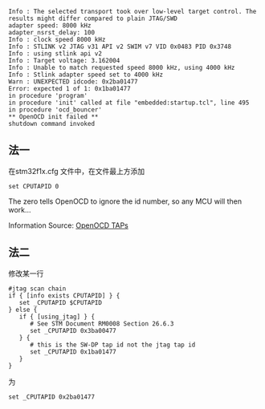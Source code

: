 

```shell
Info : The selected transport took over low-level target control. The results might differ compared to plain JTAG/SWD
adapter speed: 8000 kHz
adapter_nsrst_delay: 100
Info : clock speed 8000 kHz
Info : STLINK v2 JTAG v31 API v2 SWIM v7 VID 0x0483 PID 0x3748
Info : using stlink api v2
Info : Target voltage: 3.162004
Info : Unable to match requested speed 8000 kHz, using 4000 kHz
Info : Stlink adapter speed set to 4000 kHz
Warn : UNEXPECTED idcode: 0x2ba01477
Error: expected 1 of 1: 0x1ba01477
in procedure 'program' 
in procedure 'init' called at file "embedded:startup.tcl", line 495
in procedure 'ocd_bouncer'
** OpenOCD init failed **
shutdown command invoked
```

## 法一

在stm32f1x.cfg 文件中，在文件最上方添加

```shell
set CPUTAPID 0
```

The zero tells OpenOCD to ignore the id number, so any MCU will then work…

Information Source: [OpenOCD TAPs](http://openocd.org/doc/html/TAP-Declaration.html#TAP-Declaration-Commands)

## 法二

修改某一行

```shell
#jtag scan chain
if { [info exists CPUTAPID] } {
   set _CPUTAPID $CPUTAPID
} else {
   if { [using_jtag] } {
      # See STM Document RM0008 Section 26.6.3
      set _CPUTAPID 0x3ba00477
   } {
      # this is the SW-DP tap id not the jtag tap id
      set _CPUTAPID 0x1ba01477
   }
}
```

为

```shell
set _CPUTAPID 0x2ba01477
```



